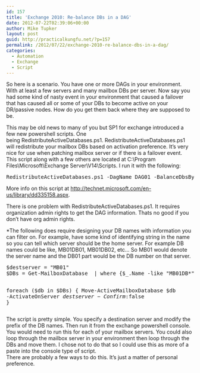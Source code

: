 ```yaml
---
id: 157
title: 'Exchange 2010: Re-balance DBs in a DAG'
date: 2012-07-22T02:39:06+00:00
author: Mike Tupker
layout: post
guid: http://practicalkungfu.net/?p=157
permalink: /2012/07/22/exchange-2010-re-balance-dbs-in-a-dag/
categories:
  - Automation
  - Exchange
  - Script
---
```

So here is a scenario. You have one or more DAGs in your environment. With at least a few servers and many mailbox DBs per server. Now say you had some kind of nasty event in your environment that caused a failover that has caused all or some of your DBs to become active on your DR/passive nodes. How do you get them back where they are supposed to be.

This may be old news to many of you but SP1 for exchange introduced a few new powershell scripts. One being RedistributeActiveDatabases.ps1. RedistributeActiveDatabases.ps1 will redistribute your mailbox DBs based on activation preference. It&#8217;s very nice for use when patching mailbox server or if there is a failover event. This script along with a few others are located at C:\Program Files\Microsoft\Exchange Server\V14\Scripts. I run it with the following:

<pre class="brush: powershell; gutter: false">RedistributeActiveDatabases.ps1 -DagName DAG01 -BalanceDbsByActivationPreference -ShowFinalDatabaseDistribution -Confirm:$False</pre>

More info on this script at <http://technet.microsoft.com/en-us/library/dd335158.aspx>.

There is one problem with RedistributeActiveDatabases.ps1. It requires organization admin rights to get the DAG information. Thats no good if you don&#8217;t have org admin rights.

<div>
  *The following does require designing your DB names with information you can filter on. For example, have some kind of identifying string in the name so you can tell which server should be the home server. For example DB names could be like, MB01DB01, MB01DB02, etc&#8230; So MB01 would denote the server name and the DB01 part would be the DB number on that server.
</div>

<div>
</div>

<div>
  <pre class="brush: powershell; gutter: false">$destserver = "MB01"
$DBs = Get-MailboxDatabase  | where {$_.Name -like "MB01DB*"}

foreach ($db in $DBs) {
    Move-ActiveMailboxDatabase $db -ActivateOnServer $destserver -Confirm:$false
}</pre>
</div>

<div>
  The script is pretty simple. You specify a destination server and modify the prefix of the DB names. Then run it from the exchange powershell console. You would need to run this for each of your mailbox servers. You could also loop through the mailbox server in your environment then loop through the DBs and move them. I chose not to do that so I could use this as more of a paste into the console type of script.
</div>

<div>
</div>

<div>
  There are probably a few ways to do this. It&#8217;s just a matter of personal preference.
</div>